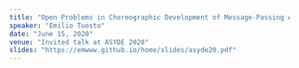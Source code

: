 ```yaml
---
title: "Open Problems in Choreographic Development of Message-Passing Applications"
speaker: "Emilio Tuosto"
date: "June 15, 2020"
venue: "Invited talk at ASYDE 2020"
slides: "https://emwww.github.io/home/slides/asyde20.pdf"
---
```



